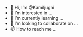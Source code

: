 - 👋 Hi, I’m @Kamiljugni
- 👀 I’m interested in ...
- 🌱 I’m currently learning ...
- 💞️ I’m looking to collaborate on ...
- 📫 How to reach me ...

<!---
Kamiljugni/Kamiljugni is a ✨ special ✨ repository because its `README.md` (this file) appears on your GitHub profile.
You can click the Preview link to take a look at your changes.
--->
